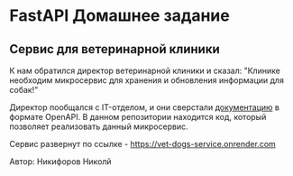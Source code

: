 # FastAPI Домашнее задание 
## Сервис для ветеринарной клиники

К нам обратился директор ветеринарной клиники и сказал:
"Клинике необходим микросервис для хранения и обновления информации для собак!"

Директор пообщался с IT-отделом, и они сверстали [документацию](https://drive.google.com/file/d/1qtHEGCl2gpLxOR7CJPOC40tHp4hwYL5_/view) в формате OpenAPI. В данном репозитории находится код, который позволяет реализовать данный микросервис.

Сервис развернут по ссылке - https://vet-dogs-service.onrender.com

Автор: Никифоров Николй
